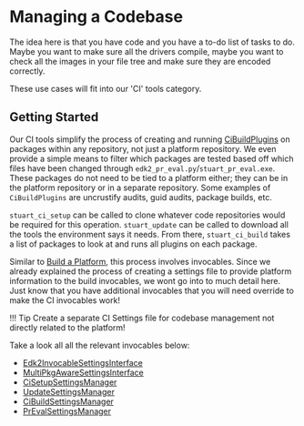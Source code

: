 # Managing a Codebase

The idea here is that you have code and you have a to-do list of tasks to do.
Maybe you want to make sure all the drivers compile, maybe you want to check all
the images in your file tree and make sure they are encoded correctly.

These use cases will fit into our 'CI' tools category.

## Getting Started

Our CI tools simplify the process of creating and running
[CiBuildPlugins](/features/plugin_manager) on packages within any
repository, not just a platform repository. We even provide a simple means to
filter which packages are tested based off which files have been changed
through `edk2_pr_eval.py`/`stuart_pr_eval.exe`. These packages do not need to
be tied to a platform either; they can be in the platform repository or in a
separate repository. Some examples of `CiBuildPlugins` are uncrustify audits,
guid audits, package builds, etc.

`stuart_ci_setup` can be called to clone whatever code repositories would be
required for this operation. `stuart_update` can be called to download all the
tools the environment says it needs. From there, `stuart_ci_build` takes a list of
packages to look at and runs all plugins on each package.

Similar to [Build a Platform](/integrate/build), this process involves invocables.
Since we already explained the process of creating a settings file to provide
platform information to the build invocables, we wont go into to much detail
here. Just know that you have additional invocables that you will need override
to make the CI invocables work!

!!! Tip
    Create a separate CI Settings file for codebase management not directly related to the platform!

Take a look all all the relevant invocables below:

- [Edk2InvocableSettingsInterface](/api/edk2_invocable/#edk2toolext.edk2_invocable.Edk2InvocableSettingsInterface)
- [MultiPkgAwareSettingsInterface](/api/invocables/edk2_multipkg_aware_invocable/#edk2toolext.invocables.edk2_multipkg_aware_invocable.MultiPkgAwareSettingsInterface)
- [CiSetupSettingsManager](/api/invocables/edk2_ci_setup/#edk2toolext.invocables.edk2_ci_setup.CiSetupSettingsManager)
- [UpdateSettingsManager](/api/invocables/edk2_update/#edk2toolext.invocables.edk2_update.UpdateSettingsManager)
- [CiBuildSettingsManager](/api/invocables/edk2_ci_setup/#edk2toolext.invocables.edk2_ci_setup.CiSetupSettingsManager)
- [PrEvalSettingsManager](/api/invocables/edk2_pr_eval/#edk2toolext.invocables.edk2_pr_eval.PrEvalSettingsManager)
